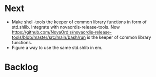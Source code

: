 # Next

* Make shell-tools the keeper of common library functions in form of std.shlib. Integrate with novaordis-release-tools. Now https://github.com/NovaOrdis/novaordis-release-tools/blob/master/src/main/bash/run is the keeper of common library functions.
* Figure a way to use the same std.shlib in em.

# Backlog

